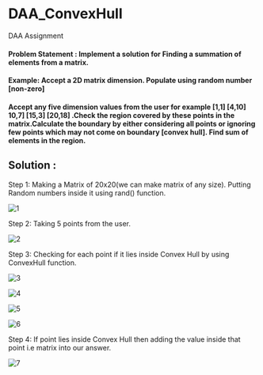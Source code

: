 # DAA_ConvexHull
DAA Assignment

#### Problem Statement : Implement a solution for Finding a summation of elements from a matrix.
#### Example: Accept a 2D matrix dimension. Populate using random number [non-zero]
#### Accept any five dimension values from the user for example [1,1] [4,10] 10,7] [15,3] [20,18] .Check the region covered by these points in the matrix.Calculate the boundary by either considering all points or ignoring few points which may not come on boundary [convex hull]. Find sum of elements in the region.


## Solution :

Step 1: Making a Matrix of 20x20(we can make matrix of any size). Putting Random numbers inside it using rand() function.

![1](https://user-images.githubusercontent.com/82889656/192092352-2c82b092-1f8a-41be-aa62-9554a6354c33.jpeg)

Step 2: Taking 5 points from the user.

![2](https://user-images.githubusercontent.com/82889656/192092362-c9c29cfc-a003-44ac-8d3e-78776ef3f7e6.jpeg)


Step 3: Checking for each point if it lies inside Convex Hull by using ConvexHull function.

![3](https://user-images.githubusercontent.com/82889656/192092366-82ddd69c-91e7-4a0e-9c65-2b839803886b.jpeg)

![4](https://user-images.githubusercontent.com/82889656/192092384-76cf6cf2-e5a0-4a07-a718-17ffd57b9604.jpeg)

![5](https://user-images.githubusercontent.com/82889656/192092386-2dedb217-a818-43f9-b877-18163e268e93.jpeg)

![6](https://user-images.githubusercontent.com/82889656/192092393-7564d35c-7908-4dcc-bd55-7f5ad61efbd0.jpeg)


Step 4: If point lies inside Convex Hull then adding the value inside that point i.e matrix into our answer.

![7](https://user-images.githubusercontent.com/82889656/192092406-637d93d2-5e53-4644-87a7-208b4015b7e2.jpeg)

